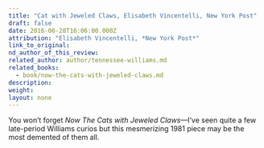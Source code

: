 ```yaml
---
title: "Cat with Jeweled Claws, Elisabeth Vincentelli, New York Post"
draft: false
date: 2016-06-28T16:06:00.000Z
attribution: "Elisabeth Vincentelli, *New York Post*"
link_to_original:
nd_author_of_this_review:
related_author: author/tennessee-williams.md
related_books:
  - book/now-the-cats-with-jeweled-claws.md
description:
weight:
layout: none
---
```

You won’t forget *Now The Cats with Jeweled Claws*—I’ve seen quite a few late-period Williams curios but this mesmerizing 1981 piece may be the most demented of them all.


